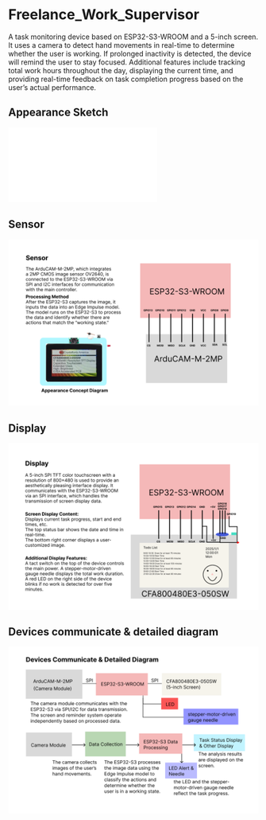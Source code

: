 # Freelance_Work_Supervisor
A task monitoring device based on ESP32-S3-WROOM and a 5-inch screen.
It uses a camera to detect hand movements in real-time to determine whether the user is working. If prolonged inactivity is detected, the device will remind the user to stay focused.
Additional features include tracking total work hours throughout the day, displaying the current time, and providing real-time feedback on task completion progress based on the user’s actual performance.


## Appearance Sketch
![My Image](sketches/1.pdf)

## Sensor
![My Image](sketches/2.png)

## Display
![My Image](sketches/3.png)

## Devices communicate & detailed diagram
![My Image](sketches/4.png)


